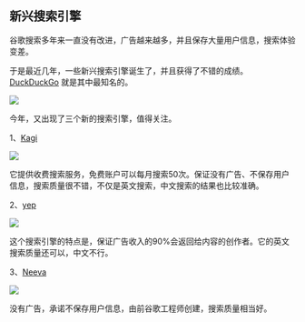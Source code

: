 ## 新兴搜索引擎

谷歌搜索多年来一直没有改进，广告越来越多，并且保存大量用户信息，搜索体验变差。

于是最近几年，一些新兴搜索引擎诞生了，并且获得了不错的成绩。[DuckDuckGo](https://duckduckgo.com/) 就是其中最知名的。

![](https://cdn.beekka.com/blogimg/asset/202208/bg2022080508.webp)

今年，又出现了三个新的搜索引擎，值得关注。

1、[Kagi](https://kagi.com/) 

![](https://cdn.beekka.com/blogimg/asset/202206/bg2022060510.webp)

它提供收费搜索服务，免费账户可以每月搜索50次。保证没有广告、不保存用户信息，搜索质量很不错，不仅是英文搜索，中文搜索的结果也比较准确。

2、[yep](https://yep.com/)

![](https://cdn.beekka.com/blogimg/asset/202206/bg2022060511.webp)

这个搜索引擎的特点是，保证广告收入的90%会返回给内容的创作者。它的英文搜索质量还可以，中文不行。

3、[Neeva](https://neeva.com/)

![](https://cdn.beekka.com/blogimg/asset/202208/bg2022080510.webp)

没有广告，承诺不保存用户信息，由前谷歌工程师创建，搜索质量相当好。